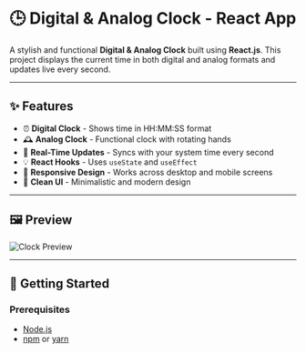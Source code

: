# 🕒 Digital & Analog Clock - React App

A stylish and functional **Digital & Analog Clock** built using **React.js**. This project displays the current time in both digital and analog formats and updates live every second.

---

## ✨ Features

- ⏰ **Digital Clock** - Shows time in HH:MM:SS format
- 🕰️ **Analog Clock** - Functional clock with rotating hands
- 🔄 **Real-Time Updates** - Syncs with your system time every second
- 💡 **React Hooks** - Uses `useState` and `useEffect`
- 📱 **Responsive Design** - Works across desktop and mobile screens
- 🎨 **Clean UI** - Minimalistic and modern design

---

## 🖼️ Preview


 ![Clock Preview](./assets/screenshot.png)

---

## 🚀 Getting Started

### Prerequisites

- [Node.js](https://nodejs.org/)
- [npm](https://www.npmjs.com/) or [yarn](https://yarnpkg.com/)

